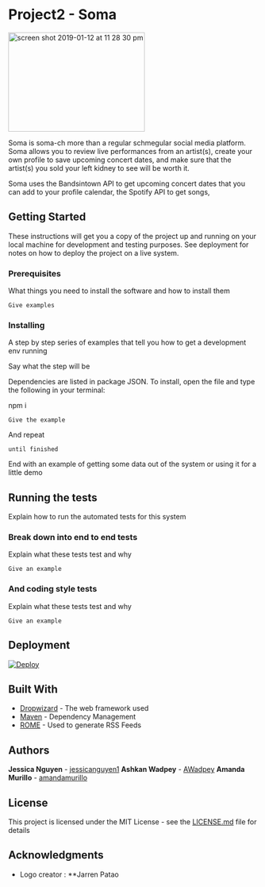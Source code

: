

# Project2 - Soma

<img width="275" height="200" alt="screen shot 2019-01-12 at 11 28 30 pm" src="https://user-images.githubusercontent.com/40437294/51082719-e059ee00-16c1-11e9-960f-8a68b39ab896.png">

Soma is soma-ch more than a regular schmegular social media platform. Soma allows you to review live performances from an artist(s), create your own profile to save upcoming concert dates, and make sure that the artist(s) you sold your left kidney to see will be worth it. 

Soma uses the Bandsintown API to get upcoming concert dates that you can add to your profile calendar, the Spotify API to get songs,  

## Getting Started

These instructions will get you a copy of the project up and running on your local machine for development and testing purposes. See deployment for notes on how to deploy the project on a live system.


### Prerequisites

What things you need to install the software and how to install them

```
Give examples
```

### Installing

A step by step series of examples that tell you how to get a development env running

Say what the step will be


Dependencies are listed in package JSON. To install, open the file and type the following in your terminal:

npm i

```
Give the example
```

And repeat

```
until finished
```

End with an example of getting some data out of the system or using it for a little demo

## Running the tests

Explain how to run the automated tests for this system

### Break down into end to end tests

Explain what these tests test and why

```
Give an example
```

### And coding style tests

Explain what these tests test and why

```
Give an example
```

## Deployment

[![Deploy](https://www.herokucdn.com/deploy/button.svg)](https://heroku.com/deploy)

## Built With

* [Dropwizard](http://www.dropwizard.io/1.0.2/docs/) - The web framework used
* [Maven](https://maven.apache.org/) - Dependency Management
* [ROME](https://rometools.github.io/rome/) - Used to generate RSS Feeds

## Authors

 **Jessica Nguyen** - [jessicanguyen1](https://github.com/jessicanguyen1)
 **Ashkan Wadpey** - [AWadpey](https://github.com/AWadpey)
 **Amanda Murillo** - [amandamurillo](https://github.com/amandamurillo)


## License

This project is licensed under the MIT License - see the [LICENSE.md](LICENSE.md) file for details

## Acknowledgments

* Logo creator : **Jarren Patao

